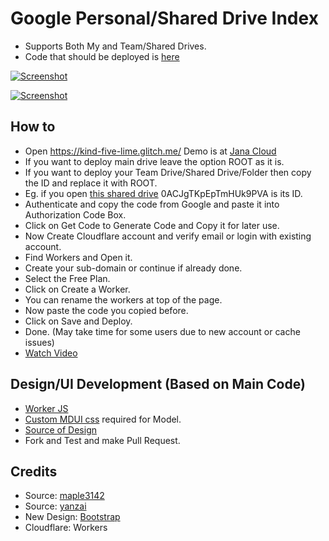 # Google Personal/Shared Drive Index

* Supports Both My and Team/Shared Drives.
* Code that should be deployed is [here](https://github.com/SamirJanaOfficial/Shinobi-Drive-Index/blob/master/worker/dist/goindex.js)

[![Screenshot](https://raw.githubusercontent.com/SamirJanaOfficial/Samir-Drive-Index/master/images/light-screenshot.png)](https://github.com/SamirJanaOfficial/Samir-Drive-Index)

[![Screenshot](https://raw.githubusercontent.com/SamirJanaOfficial/Samir-Drive-Index/master/images/Demo-Dark.PNG)](https://github.com/SamirJanaOfficial/Samir-Drive-Index)

## How to

* Open https://kind-five-lime.glitch.me/ Demo is at [Jana Cloud](https://janacloud.ga)
* If you want to deploy main drive leave the option ROOT as it is.
* If you want to deploy your Team Drive/Shared Drive/Folder then copy the ID and replace it with ROOT.
* Eg. if you open [this shared drive](https://drive.google.com/drive/u/0/folders/0ACJgTKpEpTmHUk9PVA) 0ACJgTKpEpTmHUk9PVA is its ID.
* Authenticate and copy the code from Google and paste it into Authorization Code Box.
* Click on Get Code to Generate Code and Copy it for later use.
* Now Create Cloudflare account and verify email or login with existing account.
* Find Workers and Open it.
* Create your sub-domain or continue if already done.
* Select the Free Plan.
* Click on Create a Worker.
* You can rename the workers at top of the page.
* Now paste the code you copied before.
* Click on Save and Deploy.
* Done. (May take time for some users due to new account or cache issues)
* [Watch Video](https://www.youtube.com/watch?v=8WMddzVX1Dw&feature=youtu.be)

## Design/UI Development (Based on Main Code)

* [Worker JS](https://github.com/SamirJanaOfficial/Shinobi-Drive-Index/blob/master/worker/dist/custom-worker.js)
* [Custom MDUI css](https://github.com/SamirJanaOfficial/Shinobi-Drive-Index/blob/master/worker/dist/custom.css) required for Model.
* [Source of Design](https://github.com/SamirJanaOfficial/Shinobi-Drive-Index/blob/master/worker/dist/custom-dev.js)
* Fork and Test and make Pull Request.

## Credits

* Source: [maple3142](https://github.com/maple3142/GDIndex)
* Source: [yanzai](https://github.com/yanzai/goindex)
* New Design: [Bootstrap](https://getbootstrap.com)
* Cloudflare: Workers
